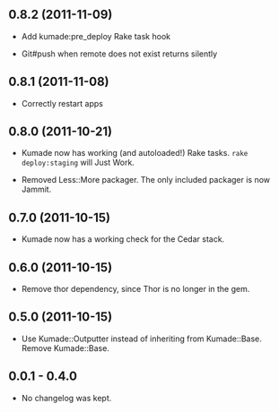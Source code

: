 ## 0.8.2 (2011-11-09)
* Add kumade:pre\_deploy Rake task hook

* Git#push when remote does not exist returns silently

## 0.8.1 (2011-11-08)
* Correctly restart apps

## 0.8.0 (2011-10-21)
* Kumade now has working (and autoloaded!) Rake tasks. `rake deploy:staging`
  will Just Work.

* Removed Less::More packager. The only included packager is now Jammit.

## 0.7.0 (2011-10-15)
* Kumade now has a working check for the Cedar stack.

## 0.6.0 (2011-10-15)
* Remove thor dependency, since Thor is no longer in the gem.

## 0.5.0 (2011-10-15)
* Use Kumade::Outputter instead of inheriting from Kumade::Base. Remove
  Kumade::Base.

## 0.0.1 - 0.4.0
* No changelog was kept.
